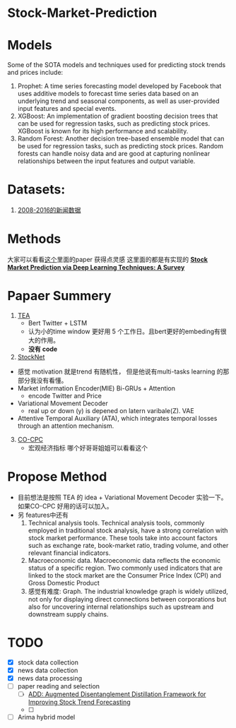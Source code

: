 # Stock-Market-Prediction

# Models
Some of the SOTA models and techniques used for predicting stock trends and prices include:

1. Prophet: A time series forecasting model developed by Facebook that uses additive models to forecast time series data based on an underlying trend and seasonal components, as well as user-provided input features and special events.
2. XGBoost: An implementation of gradient boosting decision trees that can be used for regression tasks, such as predicting stock prices. XGBoost is known for its high performance and scalability.
3. Random Forest: Another decision tree-based ensemble model that can be used for regression tasks, such as predicting stock prices. Random forests can handle noisy data and are good at capturing nonlinear relationships between the input features and output variable.


# Datasets:
1. [2008-2016的新闻数据](https://www.kaggle.com/datasets/aaron7sun/stocknews)
  

# Methods
大家可以看看[这个](https://paperswithcode.com/search?q_meta=&q_type=&q=stock)里面的paper 获得点灵感 这里面的都是有实现的
**[Stock Market Prediction via Deep Learning Techniques: A Survey](https://arxiv.org/pdf/2212.12717.pdf)**


# Papaer Summery
1. [TEA](https://downloads.hindawi.com/journals/complexity/2022/7739087.pdf)
   - Bert Twitter + LSTM
   - 认为小的time window 更好用 5 个工作日。且bert更好的embeding有很大的作用。
   - **没有 code**
2. [StockNet](https://aclanthology.org/P18-1183/)
  - 感觉 motivation 就是trend 有随机性， 但是他说有multi-tasks learning 的那部分我没有看懂。
  - Market information Encoder(MIE) Bi-GRUs + Attention
    - encode Twitter and Price
  - Variational Movement Decoder
    - real up or down (y) is depened on latern varibale(Z). VAE 
  - Attentive Temporal Auxiliary (ATA), which integrates temporal losses through an attention mechanism.
3. [CO-CPC](http://staff.ustc.edu.cn/~qiliuql/files/Publications/Guifeng-Wang-AAAI21.pdf)
   - 宏观经济指标 哪个好哥哥姐姐可以看看这个
# Propose Method
- 目前想法是按照 TEA 的 idea + Variational Movement Decoder 实验一下。 如果CO-CPC 好用的话可以加入。
- 另 features中还有
  1. Technical analysis tools. Technical analysis tools, commonly employed in traditional stock analysis, have a strong correlation with stock market performance. These tools take into account factors such as exchange rate, book-market ratio, trading volume, and other relevant financial indicators.
  2. Macroeconomic data. Macroeconomic data reflects the economic status of a specific region. Two commonly used indicators that are linked to the stock market are the Consumer Price Index (CPI) and Gross Domestic Product
  3. 感觉有难度: Graph. The industrial knowledge graph is widely utilized, not only for displaying direct connections between corporations but also for uncovering internal relationships such as upstream and downstream supply chains.


# TODO
- [x] stock data collection
- [x] news data collection
- [x] news data processing
- [ ] paper reading and selection
  - [ ] [ADD: Augmented Disentanglement Distillation Framework for Improving Stock Trend Forecasting](https://paperswithcode.com/paper/add-augmented-disentanglement-distillation)
  - [ ] 
- [ ] Arima hybrid model
